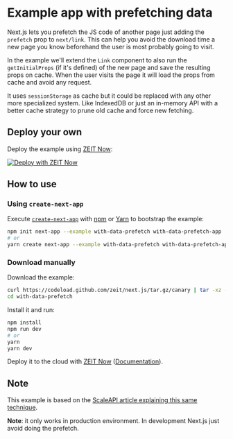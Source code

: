 # Example app with prefetching data

Next.js lets you prefetch the JS code of another page just adding the `prefetch` prop to `next/link`. This can help you avoid the download time a new page you know beforehand the user is most probably going to visit.

In the example we'll extend the `Link` component to also run the `getInitialProps` (if it's defined) of the new page and save the resulting props on cache. When the user visits the page it will load the props from cache and avoid any request.

It uses `sessionStorage` as cache but it could be replaced with any other more specialized system. Like IndexedDB or just an in-memory API with a better cache strategy to prune old cache and force new fetching.

## Deploy your own

Deploy the example using [ZEIT Now](https://zeit.co/now):

[![Deploy with ZEIT Now](https://zeit.co/button)](https://zeit.co/new/project?template=https://github.com/zeit/next.js/tree/canary/examples/with-data-prefetch)

## How to use

### Using `create-next-app`

Execute [`create-next-app`](https://github.com/zeit/next.js/tree/canary/packages/create-next-app) with [npm](https://docs.npmjs.com/cli/init) or [Yarn](https://yarnpkg.com/lang/en/docs/cli/create/) to bootstrap the example:

```bash
npm init next-app --example with-data-prefetch with-data-prefetch-app
# or
yarn create next-app --example with-data-prefetch with-data-prefetch-app
```

### Download manually

Download the example:

```bash
curl https://codeload.github.com/zeit/next.js/tar.gz/canary | tar -xz --strip=2 next.js-canary/examples/with-data-prefetch
cd with-data-prefetch
```

Install it and run:

```bash
npm install
npm run dev
# or
yarn
yarn dev
```

Deploy it to the cloud with [ZEIT Now](https://zeit.co/new?filter=next.js&utm_source=github&utm_medium=readme&utm_campaign=next-example) ([Documentation](https://nextjs.org/docs/deployment)).

## Note

This example is based on the [ScaleAPI article explaining this same technique](https://www.scaleapi.com/blog/increasing-the-performance-of-dynamic-next-js-websites).

**Note**: it only works in production environment. In development Next.js just avoid doing the prefetch.
